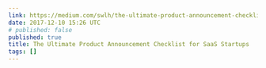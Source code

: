 ```yaml
---
link: https://medium.com/swlh/the-ultimate-product-announcement-checklist-for-saas-startups-cce95a4e442
date: 2017-12-10 15:26 UTC
# published: false
published: true
title: The Ultimate Product Announcement Checklist for SaaS Startups
tags: []
---
```



